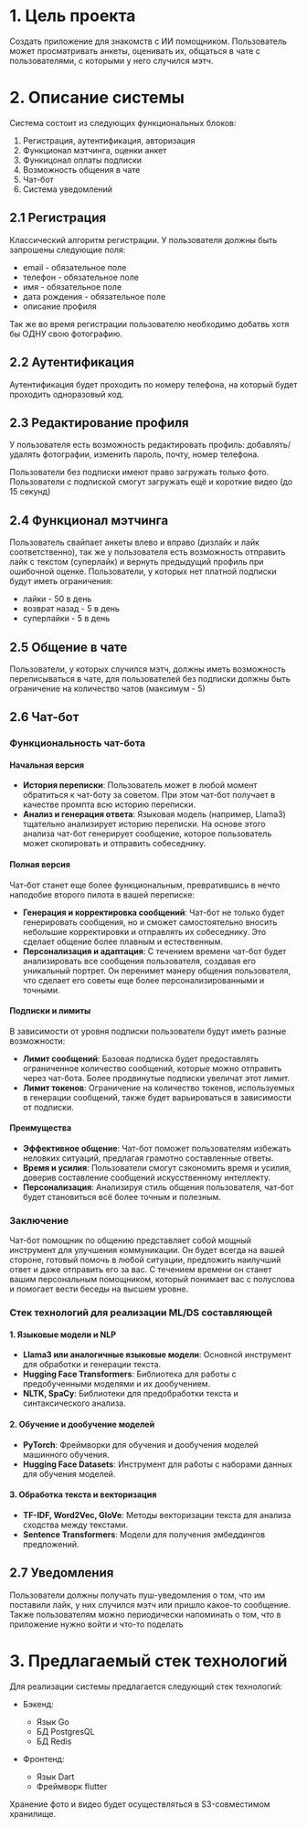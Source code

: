 # 1. Цель проекта

Создать приложение для знакомств с ИИ помощником. Пользователь может просматривать анкеты, оценивать их, общаться в чате с пользователями, с которыми у него случился мэтч.

# 2. Описание системы

Система состоит из следующих функциональных блоков:

1. Регистрация, аутентификация, авторизация
2. Функционал мэтчинга, оценки анкет
3. Функицонал оплаты подписки
4. Возможность общения в чате
5. Чат-бот
6. Система уведомлений

## 2.1 Регистрация

Классический алгоритм регистрации. У пользователя должны быть запрошены следующие поля:

* email - обязательное поле
* телефон - обязательное поле
* имя - обязательное поле
* дата рождения - обязательное поле
* описание профиля

Так же во время регистрации пользователю необходимо добатвь хотя бы ОДНУ свою фотографию.

## 2.2 Аутентификация

Аутентификация будет проходить по номеру телефона, на который будет проходить одноразовый код.

## 2.3 Редактирование профиля

У пользователя есть возможность редактировать профиль: добавлять/удалять фотографии, изменить пароль, почту, номер телефона.

Пользователи без подписки имеют право загружать только фото. Пользователи с подпиской смогут загружать ещё и короткие видео (до 15 секунд)

## 2.4 Функционал мэтчинга

Пользователь свайпает анкеты влево и вправо (дизлайк и лайк соответственно), так же у пользователя есть возможность отправить лайк с текстом (суперлайк) и вернуть предыдущий профиль при ошибочной оценке. Пользователи, у которых нет платной подписки будут иметь ограничения:

* лайки - 50 в день
* возврат назад - 5 в день
* суперлайки - 5 в день

## 2.5 Общение в чате

Пользователи, у которых случился мэтч, должны иметь возможность переписываться в чате, для пользователей без подписки должны быть ограничение на количество чатов (максимум - 5)

## 2.6 Чат-бот

### Функциональность чат-бота
#### Начальная версия
 - **История переписки**: Пользователь может в любой момент обратиться к чат-боту за советом. При этом чат-бот получает в качестве промпта всю историю переписки.
 - **Анализ и генерация ответа**: Языковая модель (например, Llama3) тщательно анализирует историю переписки. На основе этого анализа чат-бот генерирует сообщение, которое пользователь может скопировать и отправить собеседнику.
#### Полная версия
Чат-бот станет еще более функциональным, превратившись в нечто наподобие второго пилота в вашей переписке:

 - **Генерация и корректировка сообщений**: Чат-бот не только будет генерировать сообщения, но и сможет самостоятельно вносить небольшие корректировки и отправлять их собеседнику. Это сделает общение более плавным и естественным.
 - **Персонализация и адаптация**: С течением времени чат-бот будет анализировать все сообщения пользователя, создавая его уникальный портрет. Он перенимет манеру общения пользователя, что сделает его советы еще более персонализированными и точными.
#### Подписки и лимиты
В зависимости от уровня подписки пользователи будут иметь разные возможности:

 - **Лимит сообщений**: Базовая подписка будет предоставлять ограниченное количество сообщений, которые можно отправить через чат-бота. Более продвинутые подписки увеличат этот лимит.
 - **Лимит токенов**: Ограничение на количество токенов, используемых в генерации сообщений, также будет варьироваться в зависимости от подписки.

#### Преимущества
 - **Эффективное общение**: Чат-бот поможет пользователям избежать неловких ситуаций, предлагая грамотно составленные ответы.
 - **Время и усилия**: Пользователи смогут сэкономить время и усилия, доверив составление сообщений искусственному интеллекту.
 - **Персонализация**: Анализируя стиль общения пользователя, чат-бот будет становиться всё более точным и полезным.

### Заключение
Чат-бот помощник по общению представляет собой мощный инструмент для улучшения коммуникации. Он будет всегда на вашей стороне, готовый помочь в любой ситуации, предложить наилучший ответ и даже отправить его за вас. С течением времени он станет вашим персональным помощником, который понимает вас с полуслова и помогает вести беседы на высшем уровне.
### Стек технологий для реализации ML/DS составляющей
#### 1. Языковые модели и NLP

- **Llama3 или аналогичные языковые модели**: Основной инструмент для обработки и генерации текста.
- **Hugging Face Transformers**: Библиотека для работы с предобученными моделями и их дообучением.
- **NLTK, SpaCy**: Библиотеки для предобработки текста и синтаксического анализа.

#### 2. Обучение и дообучение моделей

- **PyTorch**: Фреймворки для обучения и дообучения моделей машинного обучения.
- **Hugging Face Datasets**: Инструмент для работы с наборами данных для обучения моделей.

#### 3. Обработка текста и векторизация

- **TF-IDF, Word2Vec, GloVe**: Методы векторизации текста для анализа сходства между текстами.
- **Sentence Transformers**: Модели для получения эмбеддингов предложений.




## 2.7 Уведомления

Пользователи должны получать пуш-уведомления о том, что им поставили лайк, у них случился мэтч или пришло какое-то сообщение. Также пользователям можно периодически напоминать о том, что в приложение нужно войти и что-то поделать

# 3. Предлагаемый стек технологий

Для реализации системы предлагается следующий стек технологий:

* Бэкенд:
    - Язык Go
    - БД PostgresQL
    - БД Redis

* Фронтенд:
    - Язык Dart
    - Фреймворк flutter



Хранение фото и видео будет осуществляться в S3-совместимом хранилище.